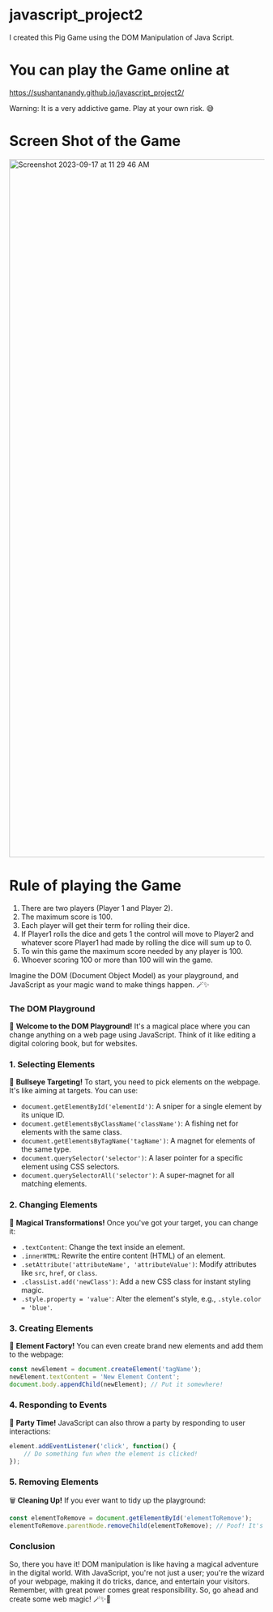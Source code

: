 # javascript_project2
I created this Pig Game using the DOM Manipulation of Java Script.

# You can play the Game online at
https://sushantanandy.github.io/javascript_project2/

Warning: It is a very addictive game. Play at your own risk. 😅

# Screen Shot of the Game

<img width="1378" alt="Screenshot 2023-09-17 at 11 29 46 AM" src="https://github.com/SushantaNandy/javascript_project2/assets/99649278/bb33e0ea-3f63-4ec0-9ad3-cf56f48f0b48">


# Rule of playing the Game
1. There are two players (Player 1 and Player 2).
2. The maximum score is 100.
3. Each player will get their term for rolling their dice.
4. If Player1 rolls the dice and gets 1 the control will move to Player2 and whatever score Player1 had made by rolling the dice will sum up to 0.
5. To win this game the maximum score needed by any player is 100.
6. Whoever scoring 100 or more than 100 will win the game.

Imagine the DOM (Document Object Model) as your playground, and JavaScript as your magic wand to make things happen. 🪄✨

### The DOM Playground

🏰 **Welcome to the DOM Playground!** It's a magical place where you can change anything on a web page using JavaScript. Think of it like editing a digital coloring book, but for websites.

### 1. Selecting Elements

🎯 **Bullseye Targeting!** To start, you need to pick elements on the webpage. It's like aiming at targets. You can use:

- `document.getElementById('elementId')`: A sniper for a single element by its unique ID.
- `document.getElementsByClassName('className')`: A fishing net for elements with the same class.
- `document.getElementsByTagName('tagName')`: A magnet for elements of the same type.
- `document.querySelector('selector')`: A laser pointer for a specific element using CSS selectors.
- `document.querySelectorAll('selector')`: A super-magnet for all matching elements.

### 2. Changing Elements

🌟 **Magical Transformations!** Once you've got your target, you can change it:

- `.textContent`: Change the text inside an element.
- `.innerHTML`: Rewrite the entire content (HTML) of an element.
- `.setAttribute('attributeName', 'attributeValue')`: Modify attributes like `src`, `href`, or `class`.
- `.classList.add('newClass')`: Add a new CSS class for instant styling magic.
- `.style.property = 'value'`: Alter the element's style, e.g., `.style.color = 'blue'`.

### 3. Creating Elements

🚀 **Element Factory!** You can even create brand new elements and add them to the webpage:

```javascript
const newElement = document.createElement('tagName');
newElement.textContent = 'New Element Content';
document.body.appendChild(newElement); // Put it somewhere!
```

### 4. Responding to Events

🎉 **Party Time!** JavaScript can also throw a party by responding to user interactions:

```javascript
element.addEventListener('click', function() {
    // Do something fun when the element is clicked!
});
```

### 5. Removing Elements

🗑️ **Cleaning Up!** If you ever want to tidy up the playground:

```javascript
const elementToRemove = document.getElementById('elementToRemove');
elementToRemove.parentNode.removeChild(elementToRemove); // Poof! It's gone!
```

### Conclusion

So, there you have it! DOM manipulation is like having a magical adventure in the digital world. With JavaScript, you're not just a user; you're the wizard of your webpage, making it do tricks, dance, and entertain your visitors. Remember, with great power comes great responsibility. So, go ahead and create some web magic! 🪄✨🌟
